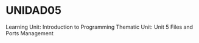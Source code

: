 # UNIDAD05
Learning Unit: Introduction to Programming
Thematic Unit: Unit 5 Files and Ports Management
